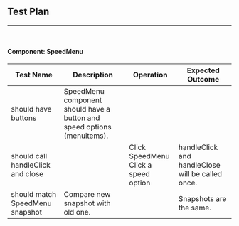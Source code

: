 ## Test Plan
--------
<br>


#### Component: SpeedMenu

|Test Name|Description|Operation|Expected Outcome|
|----|------|----------------|------------|
|should have buttons|SpeedMenu component should have a button and speed options (menuitems).|||
|should call handleClick and close||Click SpeedMenu<br>Click a speed option|handleClick and handleClose will be called once.|
| should match SpeedMenu snapshot | Compare new snapshot with old one. |  | Snapshots are the same. |

